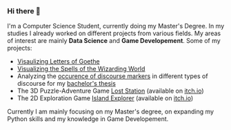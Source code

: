 ### Hi there 🧙

I'm a Computer Science Student, currently doing my Master's Degree.
In my studies I already worked on different projects from various fields.
My areas of interest are mainly **Data Science** and **Game Developement**. Some of my projects:
- [Visaulizing Letters of Goethe](https://github.com/Graunarmin/GreatMinds)
- [Visualizing the Spells of the Wizarding World](https://github.com/Graunarmin/VisuProject_HarryPotterSpells)
- Analyzing the [occurence of discourse markers](https://github.com/Graunarmin/Conversational-News_Bachelor) in different types of discourse for my [bachelor's thesis](https://webis.de/for-students/completed-theses.html#sacher_2021)
- The 3D Puzzle-Adventure Game [Lost Station](https://github.com/Graunarmin/LostStation) (available on [itch.io](https://graunarmin.itch.io/lost-station))
- The 2D Exploration Game [Island Explorer](https://github.com/Graunarmin/IslandExplorer) (available on [itch.io](https://graunarmin.itch.io/island-explorer))

Currently I am mainly focusing on my Master's degree, on expanding my Python skills and my knowledge in Game Developement.
